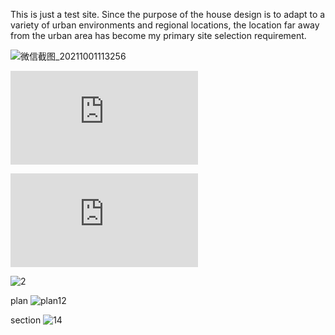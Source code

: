 

This is just a test site. Since the purpose of the house design is to adapt to a variety of urban environments and regional locations, the location far away from the urban area has become my primary site selection requirement.

![微信截图_20211001113256](https://user-images.githubusercontent.com/90523160/135561208-7cf0ed51-e31d-411f-98be-7145fb021e01.png)

![Interior Photosphere](https://cdn.pannellum.org/2.5/pannellum.htm#panorama=https%3A//i.loli.net/2021/10/01/zNKDWFMLTBH5E71.png)


![Exterior photosphere](https://cdn.pannellum.org/2.5/pannellum.htm#panorama=https%3A//i.ibb.co/1XPfHZH/Rhino-Crash-Dump-462312-Rhino-Autosave-2021-10-01-11-02-52.jpg)


![2](https://user-images.githubusercontent.com/90523160/135562814-7a0460e1-4344-47f6-a46b-ccdb26e8b88c.gif)


plan
![plan12](https://user-images.githubusercontent.com/90523160/135564008-9f8d8698-3046-43a4-b2c1-4701323b7be4.jpg)


section 
![14](https://user-images.githubusercontent.com/90523160/135564026-ddb7ddca-3787-4bbe-a85f-0962cdb67deb.jpg)

